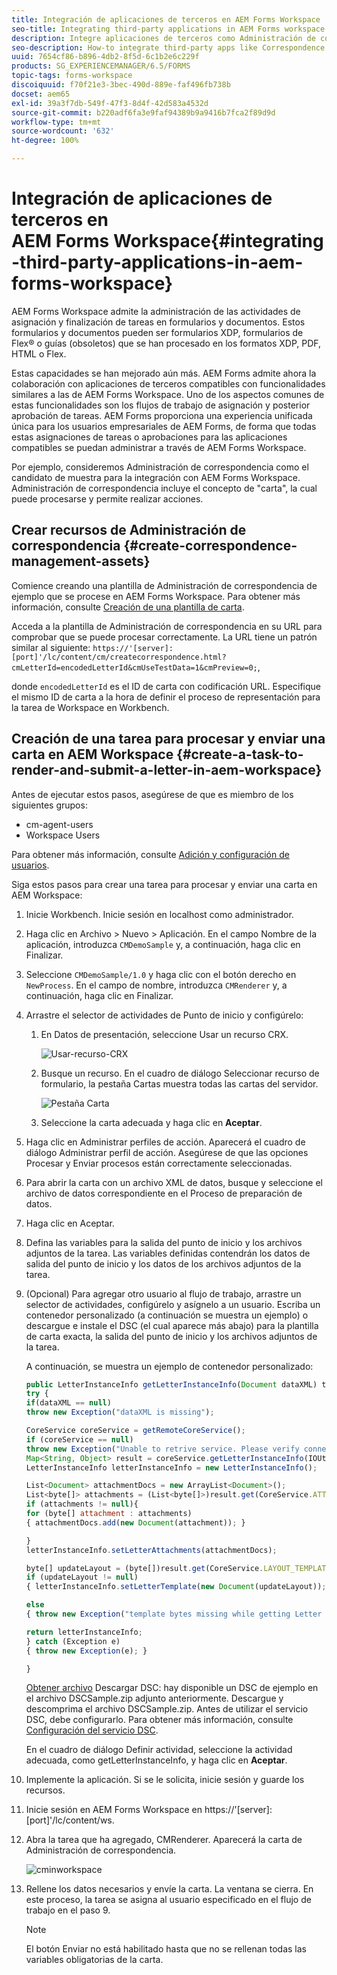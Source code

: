 ```yaml
---
title: Integración de aplicaciones de terceros en AEM Forms Workspace
seo-title: Integrating third-party applications in AEM Forms workspace
description: Integre aplicaciones de terceros como Administración de correspondencia en AEM Forms Workspace.
seo-description: How-to integrate third-party apps like Correspondence Management in AEM Forms workspace.
uuid: 7654cf86-b896-4db2-8f5d-6c1b2e6c229f
products: SG_EXPERIENCEMANAGER/6.5/FORMS
topic-tags: forms-workspace
discoiquuid: f70f21e3-3bec-490d-889e-faf496fb738b
docset: aem65
exl-id: 39a3f7db-549f-47f3-8d4f-42d583a4532d
source-git-commit: b220adf6fa3e9faf94389b9a9416b7fca2f89d9d
workflow-type: tm+mt
source-wordcount: '632'
ht-degree: 100%

---
```


# Integración de aplicaciones de terceros en AEM Forms Workspace{#integrating-third-party-applications-in-aem-forms-workspace}

AEM Forms Workspace admite la administración de las actividades de asignación y finalización de tareas en formularios y documentos. Estos formularios y documentos pueden ser formularios XDP, formularios de Flex® o guías (obsoletos) que se han procesado en los formatos XDP, PDF, HTML o Flex.

Estas capacidades se han mejorado aún más. AEM Forms admite ahora la colaboración con aplicaciones de terceros compatibles con funcionalidades similares a las de AEM Forms Workspace. Uno de los aspectos comunes de estas funcionalidades son los flujos de trabajo de asignación y posterior aprobación de tareas. AEM Forms proporciona una experiencia unificada única para los usuarios empresariales de AEM Forms, de forma que todas estas asignaciones de tareas o aprobaciones para las aplicaciones compatibles se puedan administrar a través de AEM Forms Workspace.

Por ejemplo, consideremos Administración de correspondencia como el candidato de muestra para la integración con AEM Forms Workspace. Administración de correspondencia incluye el concepto de &quot;carta&quot;, la cual puede procesarse y permite realizar acciones.

## Crear recursos de Administración de correspondencia {#create-correspondence-management-assets}

Comience creando una plantilla de Administración de correspondencia de ejemplo que se procese en AEM Forms Workspace. Para obtener más información, consulte [Creación de una plantilla de carta](../../forms/using/create-letter.md).

Acceda a la plantilla de Administración de correspondencia en su URL para comprobar que se puede procesar correctamente. La URL tiene un patrón similar al siguiente: `https://'[server]:[port]'/lc/content/cm/createcorrespondence.html?cmLetterId=encodedLetterId&cmUseTestData=1&cmPreview=0;`,

donde `encodedLetterId` es el ID de carta con codificación URL. Especifique el mismo ID de carta a la hora de definir el proceso de representación para la tarea de Workspace en Workbench.

## Creación de una tarea para procesar y enviar una carta en AEM Workspace {#create-a-task-to-render-and-submit-a-letter-in-aem-workspace}

Antes de ejecutar estos pasos, asegúrese de que es miembro de los siguientes grupos:

* cm-agent-users
* Workspace Users

Para obtener más información, consulte [Adición y configuración de usuarios](/help/forms/using/admin-help/adding-configuring-users.md).

Siga estos pasos para crear una tarea para procesar y enviar una carta en AEM Workspace:

1. Inicie Workbench. Inicie sesión en localhost como administrador.
1. Haga clic en Archivo > Nuevo > Aplicación. En el campo Nombre de la aplicación, introduzca `CMDemoSample` y, a continuación, haga clic en Finalizar.
1. Seleccione `CMDemoSample/1.0` y haga clic con el botón derecho en `NewProcess`. En el campo de nombre, introduzca `CMRenderer` y, a continuación, haga clic en Finalizar.
1. Arrastre el selector de actividades de Punto de inicio y configúrelo:

   1. En Datos de presentación, seleccione Usar un recurso CRX.

      ![Usar-recurso-CRX](assets/useacrxasset.png)

   1. Busque un recurso. En el cuadro de diálogo Seleccionar recurso de formulario, la pestaña Cartas muestra todas las cartas del servidor.

      ![Pestaña Carta](assets/letter_tab_new.png)

   1. Seleccione la carta adecuada y haga clic en **Aceptar**.

1. Haga clic en Administrar perfiles de acción. Aparecerá el cuadro de diálogo Administrar perfil de acción. Asegúrese de que las opciones Procesar y Enviar procesos están correctamente seleccionadas.
1. Para abrir la carta con un archivo XML de datos, busque y seleccione el archivo de datos correspondiente en el Proceso de preparación de datos.
1. Haga clic en Aceptar.
1. Defina las variables para la salida del punto de inicio y los archivos adjuntos de la tarea. Las variables definidas contendrán los datos de salida del punto de inicio y los datos de los archivos adjuntos de la tarea.
1. (Opcional) Para agregar otro usuario al flujo de trabajo, arrastre un selector de actividades, configúrelo y asígnelo a un usuario. Escriba un contenedor personalizado (a continuación se muestra un ejemplo) o descargue e instale el DSC (el cual aparece más abajo) para la plantilla de carta exacta, la salida del punto de inicio y los archivos adjuntos de la tarea.

   A continuación, se muestra un ejemplo de contenedor personalizado:

   ```javascript
   public LetterInstanceInfo getLetterInstanceInfo(Document dataXML) throws Exception {
   try {
   if(dataXML == null)
   throw new Exception("dataXML is missing");
   
   CoreService coreService = getRemoteCoreService();
   if (coreService == null)
   throw new Exception("Unable to retrive service. Please verify connection details.");
   Map<String, Object> result = coreService.getLetterInstanceInfo(IOUtils.toString(dataXML.getInputStream(), "UTF-8"));
   LetterInstanceInfo letterInstanceInfo = new LetterInstanceInfo();
   
   List<Document> attachmentDocs = new ArrayList<Document>();
   List<byte[]> attachments = (List<byte[]>)result.get(CoreService.ATTACHMENT_KEY);
   if (attachments != null){
   for (byte[] attachment : attachments)
   { attachmentDocs.add(new Document(attachment)); }
   
   }
   letterInstanceInfo.setLetterAttachments(attachmentDocs);
   
   byte[] updateLayout = (byte[])result.get(CoreService.LAYOUT_TEMPLATE_KEY);
   if (updateLayout != null)
   { letterInstanceInfo.setLetterTemplate(new Document(updateLayout)); }
   
   else
   { throw new Exception("template bytes missing while getting Letter instance Info."); }
   
   return letterInstanceInfo;
   } catch (Exception e)
   { throw new Exception(e); }
   
   }
   ```

   [Obtener archivo](assets/dscsample.zip)
Descargar DSC: hay disponible un DSC de ejemplo en el archivo DSCSample.zip adjunto anteriormente. Descargue y descomprima el archivo DSCSample.zip. Antes de utilizar el servicio DSC, debe configurarlo. Para obtener más información, consulte [Configuración del servicio DSC](../../forms/using/add-action-button-in-create-correspondence-ui.md#p-configure-the-dsc-service-p).

   En el cuadro de diálogo Definir actividad, seleccione la actividad adecuada, como getLetterInstanceInfo, y haga clic en **Aceptar**.

1. Implemente la aplicación. Si se le solicita, inicie sesión y guarde los recursos.
1. Inicie sesión en AEM Forms Workspace en https://&#39;[server]:[port]&#39;/lc/content/ws.
1. Abra la tarea que ha agregado, CMRenderer. Aparecerá la carta de Administración de correspondencia.

   ![cminworkspace](assets/cminworkspace.png)

1. Rellene los datos necesarios y envíe la carta. La ventana se cierra. En este proceso, la tarea se asigna al usuario especificado en el flujo de trabajo en el paso 9.

   >[!NOTE]
   >
   >El botón Enviar no está habilitado hasta que no se rellenan todas las variables obligatorias de la carta.
